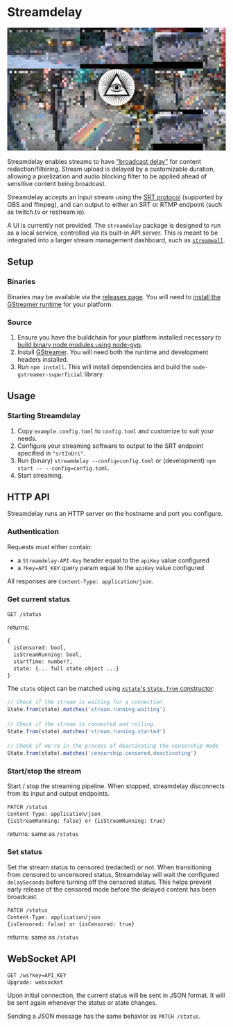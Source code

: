 # Streamdelay

![A pixelated stream filtered using streamdelay](screenshot.png)

Streamdelay enables streams to have ["broadcast delay"](https://en.wikipedia.org/wiki/Broadcast_delay) for content redaction/filtering. Stream upload is delayed by a customizable duration, allowing a pixelization and audio blocking filter to be applied ahead of sensitive content being broadcast.

Streamdelay accepts an input stream using the [SRT protocol](https://www.haivision.com/products/srt-secure-reliable-transport/) (supported by OBS and ffmpeg), and can output to either an SRT or RTMP endpoint (such as twitch.tv or restream.io).

A UI is currently not provided. The `streamdelay` package is designed to run as a local service, controlled via its built-in API server. This is meant to be integrated into a larger stream management dashboard, such as [`streamwall`](https://github.com/chromakode/streamwall).

## Setup

### Binaries

Binaries may be available via the [releases page](https://github.com/chromakode/streamdelay/releases). You will need to [install the GStreamer runtime](https://gstreamer.freedesktop.org/download/) for your platform.

### Source

1. Ensure you have the buildchain for your platform installed necessary to [build binary node modules using node-gyp](https://github.com/nodejs/node-gyp#installation).
1. Install [GStreamer](https://gstreamer.freedesktop.org/download/). You will need both the runtime and development headers installed.
1. Run `npm install`. This will install dependencies and build the `node-gstreamer-superficial` library.

## Usage

### Starting Streamdelay

1. Copy `example.config.toml` to `config.toml` and customize to suit your needs.
1. Configure your streaming software to output to the SRT endpoint specified in `"srtInUri"`.
1. Run (binary) `streamdelay --config=config.toml` or (development) `npm start -- --config=config.toml`.
1. Start streaming.

## HTTP API

Streamdelay runs an HTTP server on the hostname and port you configure.

### Authentication

Requests must either contain:

- a `Streamdelay-API-Key` header equal to the `apiKey` value configured
- a `?key=API_KEY` query param equal to the `apiKey` value configured

All responses are `Content-Type: application/json`.

### Get current status

```
GET /status
```

returns:

```
{
  isCensored: bool,
  isStreamRunning: bool,
  startTime: number?,
  state: {... full state object ...}
}
```

The `state` object can be matched using [`xstate`'s `State.from` constructor](https://xstate.js.org/api/classes/state.html#from):

```js
// Check if the stream is waiting for a connection
State.from(state).matches('stream.running.waiting')

// Check if the stream is connected and rolling
State.from(state).matches('stream.running.started')

// Check if we're in the process of deactivating the censorship mode
State.from(state).matches('censorship.censored.deactivating')
```

### Start/stop the stream

Start / stop the streaming pipeline. When stopped, streamdelay disconnects from its input and output endpoints.

```
PATCH /status
Content-Type: application/json
{isStreamRunning: false} or {isStreamRunning: true}
```

returns: same as `/status`

### Set status

Set the stream status to censored (redacted) or not. When transitioning from censored to uncensored status, Streamdelay will wait the configured `delaySeconds` before turning off the censored status. This helps prevent early release of the censored mode before the delayed content has been broadcast.

```
PATCH /status
Content-Type: application/json
{isCensored: false} or {isCensored: true}
```

returns: same as `/status`

## WebSocket API

```
GET /ws?key=API_KEY
Upgrade: websocket
```

Upon initial connection, the current status will be sent in JSON format. It will be sent again whenever the status or state changes.

Sending a JSON message has the same behavior as `PATCH /status`.
